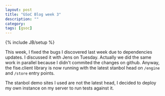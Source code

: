 ```yaml
---
layout: post
title: "GSoC Blog week 3"
description: ""
category: 
tags: [gsoc]
---
```

{% include JB/setup %}

This week, I fixed the bugs I discovered last week due to dependencies updates.
I discussed it with Jens on Tuesday. Actually we did the same work in parallel
because I didn't commited the changes on github. Anyway, the fise.client library
is now running with the latest stanbol head on `/engine` and `/store` entry points.

The stanbol demo sites I used are not the latest head, I decided to deploy my
own instance on my server to run tests against it.
